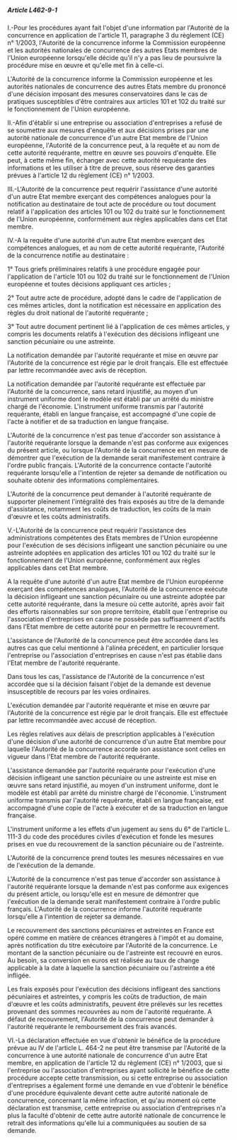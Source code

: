 ##### Article L462-9-1

I.-Pour les procédures ayant fait l'objet d'une information par l'Autorité de la concurrence en application de l'article 11, paragraphe 3 du règlement (CE) n° 1/2003, l'Autorité de la concurrence informe la Commission européenne et les autorités nationales de concurrence des autres Etats membres de l'Union européenne lorsqu'elle décide qu'il n'y a pas lieu de poursuivre la procédure mise en œuvre et qu'elle met fin à celle-ci.

L'Autorité de la concurrence informe la Commission européenne et les autorités nationales de concurrence des autres Etats membre du prononcé d'une décision imposant des mesures conservatoires dans le cas de pratiques susceptibles d'être contraires aux articles 101 et 102 du traité sur le fonctionnement de l'Union européenne.

II.-Afin d'établir si une entreprise ou association d'entreprises a refusé de se soumettre aux mesures d'enquête et aux décisions prises par une autorité nationale de concurrence d'un autre Etat membre de l'Union européenne, l'Autorité de la concurrence peut, à la requête et au nom de cette autorité requérante, mettre en œuvre ses pouvoirs d'enquête. Elle peut, à cette même fin, échanger avec cette autorité requérante des informations et les utiliser à titre de preuve, sous réserve des garanties prévues à l'article 12 du règlement (CE) n° 1/2003.

III.-L'Autorité de la concurrence peut requérir l'assistance d'une autorité d'un autre Etat membre exerçant des compétences analogues pour la notification au destinataire de tout acte de procédure ou tout document relatif à l'application des articles 101 ou 102 du traité sur le fonctionnement de l'Union européenne, conformément aux règles applicables dans cet Etat membre.

IV.-A la requête d'une autorité d'un autre Etat membre exerçant des compétences analogues, et au nom de cette autorité requérante, l'Autorité de la concurrence notifie au destinataire :

1° Tous griefs préliminaires relatifs à une procédure engagée pour l'application de l'article 101 ou 102 du traité sur le fonctionnement de l'Union européenne et toutes décisions appliquant ces articles ;

2° Tout autre acte de procédure, adopté dans le cadre de l'application de ces mêmes articles, dont la notification est nécessaire en application des règles du droit national de l'autorité requérante ;

3° Tout autre document pertinent lié à l'application de ces mêmes articles, y compris les documents relatifs à l'exécution des décisions infligeant une sanction pécuniaire ou une astreinte.

La notification demandée par l'autorité requérante et mise en œuvre par l'Autorité de la concurrence est régie par le droit français. Elle est effectuée par lettre recommandée avec avis de réception.

La notification demandée par l'autorité requérante est effectuée par l'Autorité de la concurrence, sans retard injustifié, au moyen d'un instrument uniforme dont le modèle est établi par un arrêté du ministre chargé de l'économie. L'instrument uniforme transmis par l'autorité requérante, établi en langue française, est accompagné d'une copie de l'acte à notifier et de sa traduction en langue française.

L'Autorité de la concurrence n'est pas tenue d'accorder son assistance à l'autorité requérante lorsque la demande n'est pas conforme aux exigences du présent article, ou lorsque l'Autorité de la concurrence est en mesure de démontrer que l'exécution de la demande serait manifestement contraire à l'ordre public français. L'Autorité de la concurrence contacte l'autorité requérante lorsqu'elle a l'intention de rejeter sa demande de notification ou souhaite obtenir des informations complémentaires.

L'Autorité de la concurrence peut demander à l'autorité requérante de supporter pleinement l'intégralité des frais exposés au titre de la demande d'assistance, notamment les coûts de traduction, les coûts de la main d'œuvre et les coûts administratifs.

V.-L'Autorité de la concurrence peut requérir l'assistance des administrations compétentes des Etats membres de l'Union européenne pour l'exécution de ses décisions infligeant une sanction pécuniaire ou une astreinte adoptées en application des articles 101 ou 102 du traité sur le fonctionnement de l'Union européenne, conformément aux règles applicables dans cet Etat membre.

A la requête d'une autorité d'un autre Etat membre de l'Union européenne exerçant des compétences analogues, l'Autorité de la concurrence exécute la décision infligeant une sanction pécuniaire ou une astreinte adoptée par cette autorité requérante, dans la mesure où cette autorité, après avoir fait des efforts raisonnables sur son propre territoire, établit que l'entreprise ou l'association d'entreprises en cause ne possède pas suffisamment d'actifs dans l'Etat membre de cette autorité pour en permettre le recouvrement.

L'assistance de l'Autorité de la concurrence peut être accordée dans les autres cas que celui mentionné à l'alinéa précédent, en particulier lorsque l'entreprise ou l'association d'entreprises en cause n'est pas établie dans l'Etat membre de l'autorité requérante.

Dans tous les cas, l'assistance de l'Autorité de la concurrence n'est accordée que si la décision faisant l'objet de la demande est devenue insusceptible de recours par les voies ordinaires.

L'exécution demandée par l'autorité requérante et mise en œuvre par l'Autorité de la concurrence est régie par le droit français. Elle est effectuée par lettre recommandée avec accusé de réception.

Les règles relatives aux délais de prescription applicables à l'exécution d'une décision d'une autorité de concurrence d'un autre Etat membre pour laquelle l'Autorité de la concurrence accorde son assistance sont celles en vigueur dans l'Etat membre de l'autorité requérante.

L'assistance demandée par l'autorité requérante pour l'exécution d'une décision infligeant une sanction pécuniaire ou une astreinte est mise en œuvre sans retard injustifié, au moyen d'un instrument uniforme, dont le modèle est établi par arrêté du ministre chargé de l'économie. L'instrument uniforme transmis par l'autorité requérante, établi en langue française, est accompagné d'une copie de l'acte à exécuter et de sa traduction en langue française.

L'instrument uniforme a les effets d'un jugement au sens du 6° de l'article L. 111-3 du code des procédures civiles d'exécution et fonde les mesures prises en vue du recouvrement de la sanction pécuniaire ou de l'astreinte.

L'Autorité de la concurrence prend toutes les mesures nécessaires en vue de l'exécution de la demande.

L'Autorité de la concurrence n'est pas tenue d'accorder son assistance à l'autorité requérante lorsque la demande n'est pas conforme aux exigences du présent article, ou lorsqu'elle est en mesure de démontrer que l'exécution de la demande serait manifestement contraire à l'ordre public français. L'Autorité de la concurrence informe l'autorité requérante lorsqu'elle a l'intention de rejeter sa demande.

Le recouvrement des sanctions pécuniaires et astreintes en France est opéré comme en matière de créances étrangères à l'impôt et au domaine, après notification du titre exécutoire par l'Autorité de la concurrence. Le montant de la sanction pécuniaire ou de l'astreinte est recouvré en euros. Au besoin, sa conversion en euros est réalisée au taux de change applicable à la date à laquelle la sanction pécuniaire ou l'astreinte a été infligée.

Les frais exposés pour l'exécution des décisions infligeant des sanctions pécuniaires et astreintes, y compris les coûts de traduction, de main d'œuvre et les coûts administratifs, peuvent être prélevés sur les recettes provenant des sommes recouvrées au nom de l'autorité requérante. A défaut de recouvrement, l'Autorité de la concurrence peut demander à l'autorité requérante le remboursement des frais avancés.

VI.-La déclaration effectuée en vue d'obtenir le bénéfice de la procédure prévue au IV de l'article L. 464-2 ne peut être transmise par l'Autorité de la concurrence à une autorité nationale de concurrence d'un autre Etat membre, en application de l'article 12 du règlement (CE) n° 1/2003, que si l'entreprise ou l'association d'entreprises ayant sollicité le bénéfice de cette procédure accepte cette transmission, ou si cette entreprise ou association d'entreprises a également formé une demande en vue d'obtenir le bénéfice d'une procédure équivalente devant cette autre autorité nationale de concurrence, concernant la même infraction, et qu'au moment où cette déclaration est transmise, cette entreprise ou association d'entreprises n'a plus la faculté d'obtenir de cette autre autorité nationale de concurrence le retrait des informations qu'elle lui a communiquées au soutien de sa demande.

